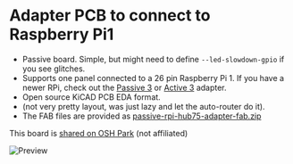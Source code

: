 Adapter PCB to connect to Raspberry Pi1
=======================================

   * Passive board. Simple, but might need to define `--led-slowdown-gpio` if you see
     glitches.
   * Supports one panel connected to a 26 pin Raspberry Pi 1. If you have a newer RPi,
     check out the [Passive 3](../passive-3) or [Active 3](../active-3) adapter.
   * Open source KiCAD PCB EDA format.
   * (not very pretty layout, was just lazy and let the auto-router do it).
   * The FAB files are provided as [passive-rpi-hub75-adapter-fab.zip](./passive-rpi-hub75-adapter-fab.zip)

This board is [shared on OSH Park][osh-passive-rpi] (not affiliated)

![Preview][rendering]

[rendering]: ../../img/passive-rpi1-pcb.png
[osh-passive-rpi]: https://oshpark.com/shared_projects/afEA1gNt
